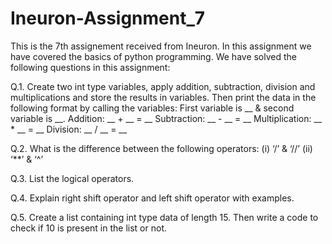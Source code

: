 # Ineuron-Assignment_7
This is the 7th assignement received from Ineuron. In this assignment we have covered the basics of python programming.
We have solved the following questions in this assignment:

Q.1. Create two int type variables, apply addition, subtraction, division and multiplications
and store the results in variables. Then print the data in the following format by calling the
variables:
First variable is __ & second variable is __.
Addition: __ + __ = __
Subtraction: __ - __ = __
Multiplication: __ * __ = __
Division: __ / __ = __

Q.2. What is the difference between the following operators:
(i) ‘/’ & ‘//’
(ii) ‘**’ & ‘^’

Q.3. List the logical operators.

Q.4. Explain right shift operator and left shift operator with examples.

Q.5. Create a list containing int type data of length 15. Then write a code to check if 10 is
present in the list or not.
